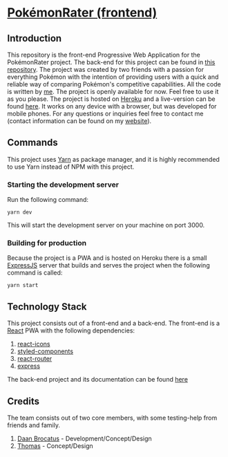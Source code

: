 # [PokémonRater (frontend)](https://pokemon-rater.herokuapp.com/)
## Introduction
This repository is the front-end Progressive Web Application for the PokémonRater project. The back-end for this project can be found in [this repository](https://github.com/Inn0/pokemonrater-backend). The project was created by two friends with a passion for everything Pokémon with the intention of providing users with a quick and reliable way of comparing Pokémon's competitive capabilities. All the code is written by [me](https://daanbrocatus.nl/). The project is openly available for now. Feel free to use it as you please. The project is hosted on [Heroku](https://heroku.com/) and a live-version can be found [here](https://pokemon-rater.herokuapp.com/). It works on any device with a browser, but was developed for mobile phones. For any questions or inquiries feel free to contact me (contact information can be found on my [website](https://daanbrocatus.nl/)).

## Commands
This project uses [Yarn](https://yarnpkg.com/) as package manager, and it is highly recommended to use Yarn instead of NPM with this project.

### Starting the development server
Run the following command:
```
yarn dev
```
This will start the development server on your machine on port 3000.

### Building for production
Because the project is a PWA and is hosted on Heroku there is a small [ExpressJS](https://expressjs.com/) server that builds and serves the project when the following command is called:
```
yarn start
```

## Technology Stack
This project consists out of a front-end and a back-end. 
The front-end is a [React](https://reactjs.org/) PWA with the following dependencies:
1.  [react-icons](https://react-icons.github.io/react-icons/)
2.  [styled-components](https://styled-components.com/)
3.  [react-router](https://reactrouter.com/)
4.  [express](https://expressjs.com/)

The back-end project and its documentation can be found [here](https://github.com/Inn0/pokemonrater-backend)

## Credits
The team consists out of two core members, with some testing-help from friends and family.
1.  [Daan Brocatus](https://daanbrocatus.nl/) - Development/Concept/Design
2.  [Thomas]() - Concept/Design